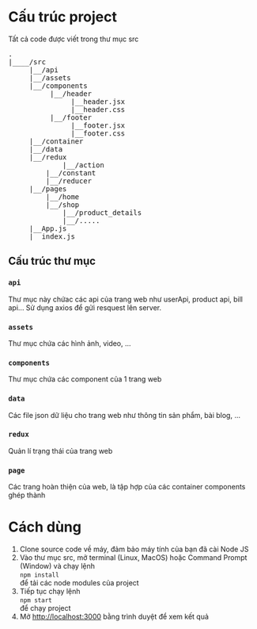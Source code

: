 # Cấu trúc project
Tất cả code được viết trong thư mục src
<pre>
.
|____/src
     |__/api
     |__/assets
     |__/components
		  |__/header
			   |__header.jsx
			   |__header.css
		  |__/footer
			   |__footer.jsx
			   |__footer.css
     |__/container
     |__/data
     |__/redux
     	     |__/action
	     |__/constant
	     |__/reducer
     |__/pages
	     |__/home
	     |__/shop
             |__/product_details
             |__/.....
     |__App.js
     |__index.js
</pre>
## Cấu trúc thư mục

### `api`

Thư mục này chứac các api của trang web như userApi, product api, bill api... Sử dụng axios để gửi resquest lên server.

### `assets`

Thư mục chứa các hình ảnh, video, ...

### `components`

Thư mục chứa các component của 1 trang web
### `data`
Các file json dữ liệu cho trang web như thông tin sản phẩm, bài blog, ...

### `redux`
Quản lí trạng thái của trang web

### `page`
Các trang hoàn thiện của web, là tập hợp của các container components ghép thành
# Cách dùng
1. Clone source code về máy, đảm bảo máy tính của bạn đã cài Node JS
2. Vào thư mục src, mở terminal (Linux, MacOS) hoặc Command Prompt (Window) và chạy lệnh <br />
    `npm install` <br />
    để tải các node modules của project
3. Tiếp tục chạy lệnh <br />
	`npm start` <br /> để chạy project	
4. Mở [http://localhost:3000](http://localhost:3000) bằng trình duyệt để xem kết quả
